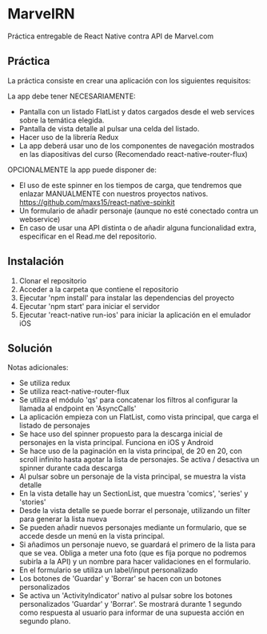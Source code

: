 # MarvelRN

Práctica entregable de React Native contra API de Marvel.com

## Práctica

La práctica consiste en crear una aplicación con los siguientes requisitos​:

La app debe tener NECESARIAMENTE:
- Pantalla con un listado FlatList y datos cargados desde el web services
sobre la temática elegida.
- Pantalla de vista detalle al pulsar una celda del listado.
- Hacer uso de la librería Redux
- La app deberá usar uno de los componentes de navegación mostrados
en las diapositivas del curso​ (Recomendado react-native-router-flux)

OPCIONALMENTE la app puede disponer de:
- El uso de este spinner en los tiempos de carga, que tendremos que
enlazar MANUALMENTE con nuestros proyectos nativos.
https://github.com/maxs15/react-native-spinkit
- Un formulario de añadir personaje (aunque no esté conectado contra un
webservice)
- En caso de usar una API distinta o de añadir alguna funcionalidad extra,
especificar en el Read.me del repositorio.

## Instalación

1. Clonar el repositorio
2. Acceder a la carpeta que contiene el repositorio
3. Ejecutar 'npm install' para instalar las dependencias del proyecto
4. Ejecutar 'npm start' para iniciar el servidor
5. Ejecutar 'react-native run-ios' para iniciar la aplicación en el emulador iOS

## Solución

Notas adicionales:
- Se utiliza redux
- Se utiliza react-native-router-flux
- Se utiliza el módulo 'qs' para concatenar los filtros al configurar la llamada al endpoint en 'AsyncCalls'
- La aplicación empieza con un FlatList, como vista principal, que carga el listado de personajes
- Se hace uso del spinner propuesto para la descarga inicial de personajes en la vista principal. Funciona en iOS y Android
- Se hace uso de la paginación en la vista principal, de 20 en 20, con scroll infinito hasta agotar la lista de personajes. Se activa / desactiva un spinner durante cada descarga
- Al pulsar sobre un personaje de la vista principal, se muestra la vista detalle
- En la vista detalle hay un SectionList, que muestra 'comics', 'series' y 'stories'
- Desde la vista detalle se puede borrar el personaje, utilizando un filter para generar la lista nueva
- Se pueden añadir nuevos personajes mediante un formulario, que se accede desde un menú en la vista principal.
- Si añadimos un personaje nuevo, se guardará el primero de la lista para que se vea. Obliga a meter una foto (que es fija porque no podremos subirla a la API) y un nombre para hacer validaciones en el formulario.
- En el formulario se utiliza un label/input personalizado
- Los botones de 'Guardar' y 'Borrar' se hacen con un botones personalizados
- Se activa un 'ActivityIndicator' nativo al pulsar sobre los botones personalizados 'Guardar' y 'Borrar'. Se mostrará durante 1 segundo como respuesta al usuario para informar de una supuesta acción en segundo plano.
